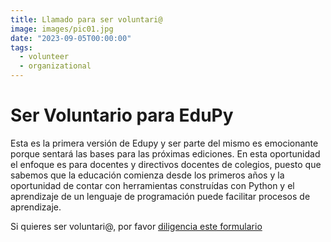```yaml
---
title: Llamado para ser voluntari@
image: images/pic01.jpg
date: "2023-09-05T00:00:00"
tags:
  - volunteer
  - organizational
---
```


# Ser Voluntario para EduPy

Esta es la primera versión de Edupy y ser parte del mismo es emocionante porque sentará las bases para las próximas ediciones.  En esta oportunidad el enfoque es para docentes y directivos docentes de colegios, puesto que sabemos que la educación comienza desde los primeros años y la oportunidad de contar con herramientas construídas con Python y el aprendizaje de un lenguaje de programación puede facilitar procesos de aprendizaje.

Si quieres ser voluntari@, por favor [diligencia este formulario](https://bit.ly/VoluntariadoEduPyOctubre2023)